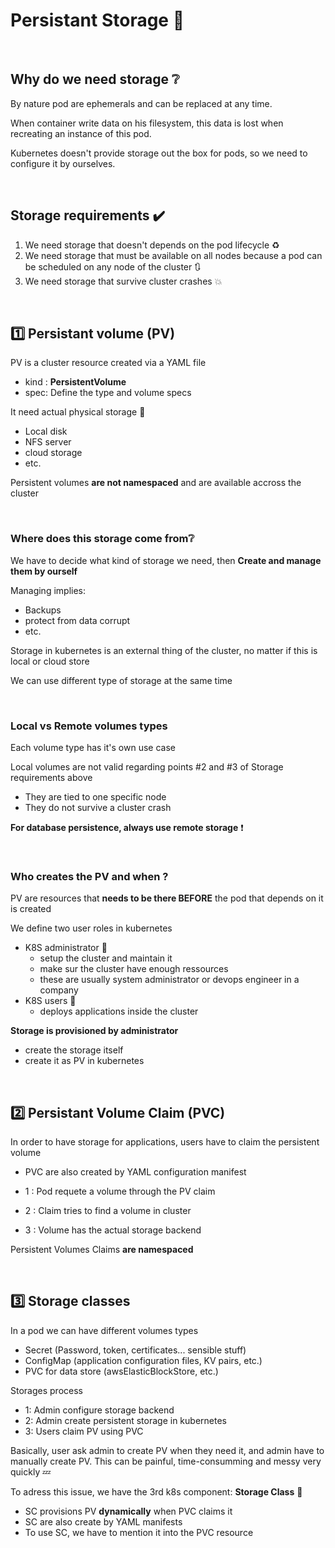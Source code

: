 # Persistant Storage 💾

<br/>

## Why do we need storage ❔

By nature pod are ephemerals and can be replaced at any time. 

When container write data on his filesystem, this data is lost when recreating an instance of this pod. 

Kubernetes doesn't provide storage out the box for pods, so we need to configure it by ourselves.

<br/>

## Storage requirements ✔️

1. We need storage that doesn't depends on the pod lifecycle ♻️
2. We need storage that must be available on all nodes because a pod can be scheduled on any node of the cluster 🔃
3. We need storage that survive cluster crashes 💥

<br/>

## 1️⃣  Persistant volume (PV)

PV is a cluster resource created via a YAML file
- kind : **PersistentVolume**
- spec: Define the type and volume specs

It need actual physical storage 📂
- Local disk
- NFS server
- cloud storage
- etc.

Persistent volumes **are not namespaced** and are available accross the cluster

<br/>

### Where does this storage come from❔

We have to decide what kind of storage we need, then **Create and manage them by ourself**

Managing implies: 
- Backups
- protect from data corrupt
- etc.

Storage in kubernetes is an external thing of the cluster, no matter if this is local or cloud store

We can use different type of storage at the same time

<br/>

### Local vs Remote volumes types

Each volume type has it's own use case

Local volumes are not valid regarding points #2 and #3 of Storage requirements above
- They are tied to one specific node
- They do not survive a cluster crash

**For database persistence, always use remote storage** ❗

<br/>

### Who creates the PV and when ?

PV are resources that **needs to be there BEFORE** the pod that depends on it is created

We define two user roles in kubernetes
- K8S administrator 👮
    - setup the cluster and maintain it
    - make sur the cluster have enough ressources
    - these are usually system administrator or devops engineer in a company
- K8S users 👼
    - deploys applications inside the cluster

**Storage is provisioned by administrator**
- create the storage itself
- create it as PV in kubernetes

<br/>

## 2️⃣  Persistant Volume Claim (PVC)

In order to have storage for applications, users have to claim the persistent volume

- PVC are also created by YAML configuration manifest

- 1 : Pod requete a volume through the PV claim
- 2 : Claim tries to find a volume in cluster
- 3 : Volume has the actual storage backend

Persistent Volumes Claims **are namespaced**

<br/>

## 3️⃣  Storage classes

In a pod we can have different volumes types
- Secret (Password, token, certificates... sensible stuff)
- ConfigMap (application configuration files, KV pairs, etc.)
- PVC for data store (awsElasticBlockStore, etc.)

Storages process
- 1: Admin configure storage backend
- 2: Admin create persistent storage in kubernetes
- 3: Users claim PV using PVC

Basically, user ask admin to create PV when they need it, and admin have to manually create PV.
This can be painful, time-consumming and messy very quickly 💤

To adress this issue, we have the 3rd k8s component: **Storage Class** 🚀

- SC provisions PV **dynamically** when PVC claims it
- SC are also create by YAML manifests
- To use SC, we have to mention it into the PVC resource